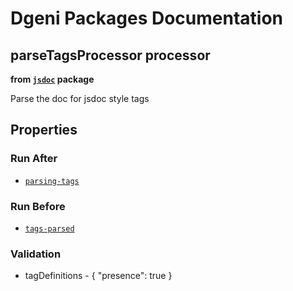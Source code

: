 # Dgeni Packages Documentation


## parseTagsProcessor processor 
**from <a href="../../jsdoc.md"><code>jsdoc</code></a> package**

Parse the doc for jsdoc style tags

## Properties


### Run After


* <a href="parsing-tags.md"><code>parsing-tags</code></a>




### Run Before


* <a href="tags-parsed.md"><code>tags-parsed</code></a>




### Validation


* tagDefinitions - {
  "presence": true
}


